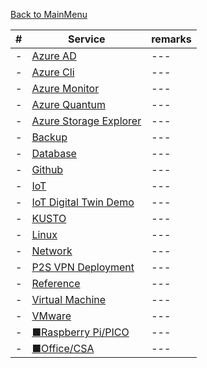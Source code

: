 [Back to MainMenu](../README.md)

|#|Service|remarks|
|---|---|---|
|-|[Azure AD](./articles/AzureAD.md)|---|
|-|[Azure Cli](./articles/AzureCli.md)|---|
|-|[Azure Monitor](./articles/AzureMonitor.md)|---|
|-|[Azure Quantum](./articles/AzureQuantum.md)|---|
|-|[Azure Storage Explorer](./articles/Using_PEP.md)|---|
|-|[Backup](./articles/Backup.md)|---|
|-|[Database](./articles/AzureDatabase.md)|---|
|-|[Github](./articles/github.md)|---|
|-|[IoT](./articles/IoT.md)|---|
|-|[IoT Digital Twin Demo](./articles/IoTDigitalTwinDemo.md)|---|
|-|[KUSTO](./articles/KUSTOクエリ.md)|---|
|-|[Linux](./articles/Linux.md)|---|
|-|[Network](./articles/network.md)|---|
|-|[P2S VPN Deployment](./articles/P2SVPN構築.md)|---|
|-|[Reference](./articles/Reference.md)|---|
|-|[Virtual Machine](./articles/VM.md)|---|
|-|[VMware](./articles/VMware.md)|---|
|-|[■Raspberry Pi/PICO](./articles/RasPi.md)|---|
|-|[■Office/CSA](./articles/csa.md)|---|





